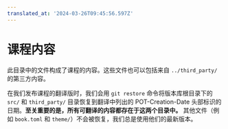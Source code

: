 ```yaml
---
translated_at: '2024-03-26T09:45:56.597Z'
---
```


# 课程内容

此目录中的文件构成了课程的内容。这些文件也可以包括来自 `../third_party/` 的第三方内容。

在我们发布课程的翻译版时，我们会用 `git restore` 命令将版本库根目录下的 `src/` 和 `third_party/` 目录恢复到翻译中列出的 POT-Creation-Date 头部标识的日期。**至关重要的是，所有可翻译的内容都存在于这两个目录中。** 其他文件（例如 `book.toml` 和 `theme/`）不会被恢复，我们总是使用他们的最新版本。
